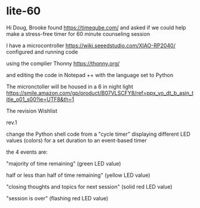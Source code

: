 # lite-60

Hi Doug,
Brooke found https://timeqube.com/ and asked if we could help make a stress-free timer for 60 minute counseling session

I have a microcontroller https://wiki.seeedstudio.com/XIAO-RP2040/ configured and running code

using the complier Thonny https://thonny.org/

and editing the code in Notepad ++ with the language set to Python

The micronctoller will be housed in a 6 in night light https://smile.amazon.com/gp/product/B07VLSCFY8/ref=ppx_yo_dt_b_asin_title_o01_s00?ie=UTF8&th=1

The revision Wishlist

rev.1
	
change the Python shell code from a "cycle timer" displaying different LED values (colors) for a set duration to an event-based timer
		
the 4 events are:
			
"majority of time remaining" (green LED value)			

half or less than half of time remaining" (yellow LED value)			

"closing thoughts and topics for next session" (solid red LED value)

"session is over" (flashing red LED value)
